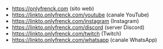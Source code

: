 - https://onlyfrenck.com (sito web)
- https://linkto.onlyfrenck.com/youtube (canale YouTube)
- https://linkto.onlyfrenck.com/instagram (Instagram)
- https://linkto.onlyfrenck.com/discord (server Discord)
- https://linkto.onlyfrenck.com/twitch (Twitch)
- https://linkto.onlyfrenck.com/whatsapp (canale WhatsApp)

<!---
OnlyFrenck/OnlyFrenck is a ✨ special ✨ repository because its `README.md` (this file) appears on your GitHub profile.
You can click the Preview link to take a look at your changes.
--->
